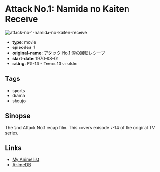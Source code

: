 # Attack No.1: Namida no Kaiten Receive

![attack-no-1-namida-no-kaiten-receive](https://cdn.myanimelist.net/images/anime/5/25378.jpg)

-   **type**: movie
-   **episodes**: 1
-   **original-name**: アタック No.1 涙の回転レシーブ
-   **start-date**: 1970-08-01
-   **rating**: PG-13 - Teens 13 or older

## Tags

-   sports
-   drama
-   shoujo

## Sinopse

The 2nd Attack No.1 recap film. This covers episode 7-14 of the original TV series.

## Links

-   [My Anime list](https://myanimelist.net/anime/9165/Attack_No1__Namida_no_Kaiten_Receive)
-   [AnimeDB](http://anidb.info/perl-bin/animedb.pl?show=anime&aid=7643)
